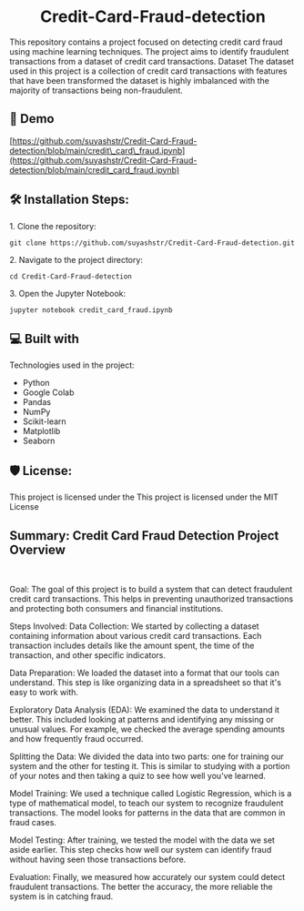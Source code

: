 <h1 align="center" id="title">Credit-Card-Fraud-detection</h1>

<p align="center"></p>

<p id="description">This repository contains a project focused on detecting credit card fraud using machine learning techniques. The project aims to identify fraudulent transactions from a dataset of credit card transactions. Dataset The dataset used in this project is a collection of credit card transactions with features that have been transformed the dataset is highly imbalanced with the majority of transactions being non-fraudulent.</p>

<h2>🚀 Demo</h2>

[https://github.com/suyashstr/Credit-Card-Fraud-detection/blob/main/credit\_card\_fraud.ipynb](https://github.com/suyashstr/Credit-Card-Fraud-detection/blob/main/credit_card_fraud.ipynb)

<h2>🛠️ Installation Steps:</h2>

<p>1. Clone the repository:</p>

```
git clone https://github.com/suyashstr/Credit-Card-Fraud-detection.git
```

<p>2. Navigate to the project directory:</p>

```
cd Credit-Card-Fraud-detection
```

<p>3. Open the Jupyter Notebook:</p>

```
jupyter notebook credit_card_fraud.ipynb
```

  
  
<h2>💻 Built with</h2>

Technologies used in the project:

*   Python
*   Google Colab
*   Pandas
*   NumPy
*   Scikit-learn
*   Matplotlib
*   Seaborn

<h2>🛡️ License:</h2>

This project is licensed under the This project is licensed under the MIT License

<h2> Summary: Credit Card Fraud Detection Project Overview</h2>
<br>
<p>Goal:
The goal of this project is to build a system that can detect fraudulent credit card transactions. This helps in preventing unauthorized transactions and protecting both consumers and financial institutions.

Steps Involved:
Data Collection:
We started by collecting a dataset containing information about various credit card transactions. Each transaction includes details like the amount spent, the time of the transaction, and other specific indicators.

Data Preparation:
We loaded the dataset into a format that our tools can understand. This step is like organizing data in a spreadsheet so that it's easy to work with.

Exploratory Data Analysis (EDA):
We examined the data to understand it better. This included looking at patterns and identifying any missing or unusual values. For example, we checked the average spending amounts and how frequently fraud occurred.

Splitting the Data:
We divided the data into two parts: one for training our system and the other for testing it. This is similar to studying with a portion of your notes and then taking a quiz to see how well you've learned.

Model Training:
We used a technique called Logistic Regression, which is a type of mathematical model, to teach our system to recognize fraudulent transactions. The model looks for patterns in the data that are common in fraud cases.

Model Testing:
After training, we tested the model with the data we set aside earlier. This step checks how well our system can identify fraud without having seen those transactions before.

Evaluation:
Finally, we measured how accurately our system could detect fraudulent transactions. The better the accuracy, the more reliable the system is in catching fraud.</p>

